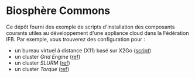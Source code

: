 # Biosphère Commons

Ce dépôt fourni des exemple de scripts d'installation des composants courants utiles au développement d'une appliance cloud dans la Fédération IFB. Par exemple, vous trouverez des configuration pour :
* un bureau virtuel à distance (X11) basé sur X2Go ([script](scripts/toolshed/virtual_desktop.sh))
* un cluster *Grid Engine* ([ref](scripts/cluster))
* un cluster *SLURM* ([ref](scripts/cluster))
* un cluster *Torque* ([ref](scripts/cluster))
